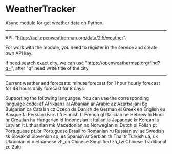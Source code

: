 # WeatherTracker

Async module for get weather data on Python.

---

API: "https://api.openweathermap.org/data/2.5/weather".

For work with the module, you need to register in the service and create own API key.

If need search exact city, we can use "https://openweathermap.org/find?q=", after "q" need write title of the city.

---

Current weather and forecasts:
minute forecast for 1 hour
hourly forecast for 48 hours
daily forecast for 8 days

Supporting the following languages. You can use the corresponding language code:
af Afrikaans
al Albanian
ar Arabic
az Azerbaijani
bg Bulgarian
ca Catalan
cz Czech
da Danish
de German
el Greek
en English
eu Basque
fa Persian (Farsi)
fi Finnish
fr French
gl Galician
he Hebrew
hi Hindi
hr Croatian
hu Hungarian
id Indonesian
it Italian
ja Japanese
kr Korean
la Latvian
lt Lithuanian
mk Macedonian
no Norwegian
nl Dutch
pl Polish
pt Portuguese
pt_br Portuguese Brasil
ro Romanian
ru Russian
sv, se Swedish
sk Slovak
sl Slovenian
sp, es Spanish
sr Serbian
th Thai
tr Turkish
ua, uk Ukrainian
vi Vietnamese
zh_cn Chinese Simplified
zh_tw Chinese Traditional
zu Zulu
